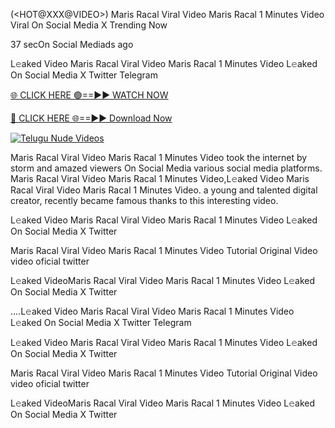 (<HOT@XXX@VIDEO>) Maris Racal Viral Video Maris Racal 1 Minutes Video Viral On Social Media X Trending Now


37 secOn Social Mediads ago

L𝚎aked Video Maris Racal Viral Video Maris Racal 1 Minutes Video L𝚎aked On Social Media X Twitter Telegram

[🌐 CLICK HERE 🟢==►► WATCH NOW](https://viral-xone.blogspot.com/2025/01/valovideo.html)

[🔴 CLICK HERE 🌐==►► Download Now](https://viral-xone.blogspot.com/2025/01/valovideo.html)

[![Telugu Nude Videos](https://i.imgur.com/dJHk4Zq.gif)](https://viral-xone.blogspot.com/2025/01/valovideo.html)

Maris Racal Viral Video Maris Racal 1 Minutes Video took the internet by storm and amazed viewers On Social Media various social media platforms. Maris Racal Viral Video Maris Racal 1 Minutes Video,L𝚎aked Video Maris Racal Viral Video Maris Racal 1 Minutes Video. a young and talented digital creator, recently became famous thanks to this interesting video.

L𝚎aked Video Maris Racal Viral Video Maris Racal 1 Minutes Video L𝚎aked On Social Media X Twitter

Maris Racal Viral Video Maris Racal 1 Minutes Video Tutorial Original Video video oficial twitter

L𝚎aked VideoMaris Racal Viral Video Maris Racal 1 Minutes Video L𝚎aked On Social Media X Twitter

....L𝚎aked Video Maris Racal Viral Video Maris Racal 1 Minutes Video L𝚎aked On Social Media X Twitter Telegram

L𝚎aked Video Maris Racal Viral Video Maris Racal 1 Minutes Video L𝚎aked On Social Media X Twitter

Maris Racal Viral Video Maris Racal 1 Minutes Video Tutorial Original Video video oficial twitter

L𝚎aked VideoMaris Racal Viral Video Maris Racal 1 Minutes Video L𝚎aked On Social Media X Twitter